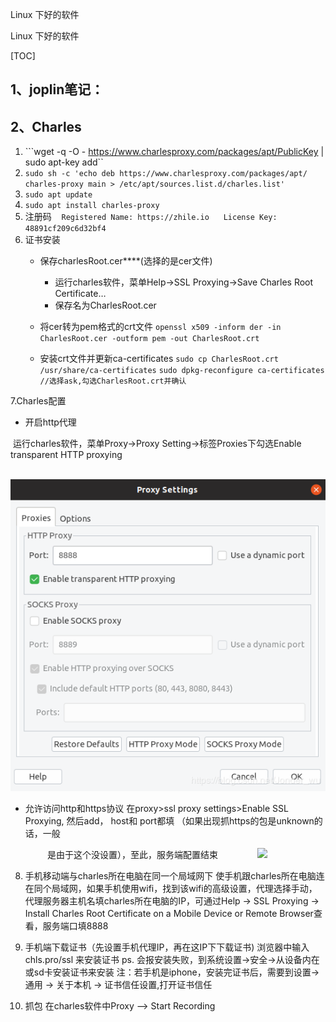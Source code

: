 Linux 下好的软件

Linux 下好的软件

[TOC]
## 1、joplin笔记：
## 2、Charles

1. ```wget -q -O - https://www.charlesproxy.com/packages/apt/PublicKey | sudo apt-key add``
2. ```sudo sh -c 'echo deb https://www.charlesproxy.com/packages/apt/ charles-proxy main > /etc/apt/sources.list.d/charles.list'```
3. ```sudo apt update```
4. ```sudo apt install charles-proxy```
5. 注册码
   ```Registered Name: https://zhile.io ```
   ```License Key: 48891cf209c6d32bf4 ```
6. 证书安装
    - 保存charlesRoot.cer****(选择的是cer文件)
        - 运行charles软件，菜单Help->SSL Proxying->Save Charles Root Certificate…
        - 保存名为CharlesRoot.cer

    - 将cer转为pem格式的crt文件
    ```openssl x509 -inform der -in CharlesRoot.cer -outform pem -out CharlesRoot.crt```

    - 安装crt文件并更新ca-certificates
        ```sudo cp CharlesRoot.crt /usr/share/ca-certificates```
        ```sudo dpkg-reconfigure ca-certificates //选择ask,勾选CharlesRoot.crt并确认 ```

7.Charles配置
- 开启http代理

 运行charles软件，菜单Proxy->Proxy Setting->标签Proxies下勾选Enable transparent HTTP proxying

               ![](../_resources/1aa032bd931947f6b28f463d81e51344.png)

- 允许访问http和https协议
    在proxy>ssl proxy settings>Enable SSL Proxying, 然后add， host和 port都填 （如果出现抓https的包是unknown的话，一般

               是由于这个没设置），至此，服务端配置结束
               ![](:/796c5f131ab941dcb625b8a6e0faf236)

8. 手机移动端与charles所在电脑在同一个局域网下
使手机跟charles所在电脑连在同个局域网，如果手机使用wifi，找到该wifi的高级设置，代理选择手动，代理服务器主机名填charles所在电脑的IP，可通过Help -> SSL Proxying -> Install Charles Root Certificate on a Mobile Device or Remote Browser查看，服务端口填8888

9. 手机端下载证书（先设置手机代理IP，再在这IP下下载证书)
浏览器中输入 chls.pro/ssl 来安装证书
ps. 会报安装失败，到系统设置->安全->从设备内在或sd卡安装证书来安装
注：若手机是iphone，安装完证书后，需要到设置-> 通用 -> 关于本机 -> 证书信任设置,打开证书信任

10. 抓包
在charles软件中Proxy –> Start Recording
